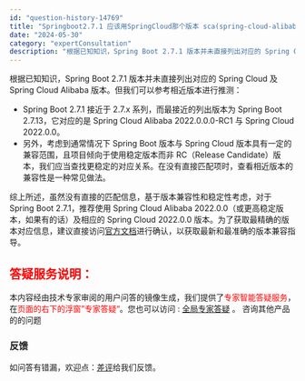 ```yaml
---
id: "question-history-14769"
title: "Springboot2.7.1 应该用SpringCloud那个版本 sca(spring-cloud-alibaba)"
date: "2024-05-30"
category: "expertConsultation"
description: "根据已知知识，Spring Boot 2.7.1 版本并未直接列出对应的 Spring Cloud 及 Spring Cloud Alibaba 版本。但我们可以参考相近版本进行推测：- Spring Boot 2.7.1 接近于 2.7.x 系列，而最接近的列出版本为 Spring Boot 2."
---
```


根据已知知识，Spring Boot 2.7.1 版本并未直接列出对应的 Spring Cloud 及 Spring Cloud Alibaba 版本。但我们可以参考相近版本进行推测：

- Spring Boot 2.7.1 接近于 2.7.x 系列，而最接近的列出版本为 Spring Boot 2.7.13，它对应的是 Spring Cloud Alibaba 2022.0.0.0-RC1 与 Spring Cloud 2022.0.0。
- 另外，考虑到通常情况下 Spring Boot 版本与 Spring Cloud 版本具有一定的兼容范围，且项目倾向于使用稳定版本而非 RC（Release Candidate）版本，我们应当查找更稳定的对应关系。在没有直接匹配项时，查看相近版本的兼容性是一种常见做法。

综上所述，虽然没有直接的匹配信息，基于版本兼容性和稳定性考虑，对于 Spring Boot 2.7.1，推荐使用 Spring Cloud Alibaba 2022.0.0（或更高稳定版本，如果有的话）及相应的 Spring Cloud 2022.0.0 版本。为了获取最精确的版本对应信息，建议直接访问[官方文档](https://sca.aliyun.com/docs/2023/overview/version-explain/)进行确认，以获取最新和最准确的版本兼容指导。
## <font color="#FF0000">答疑服务说明：</font> 

本内容经由技术专家审阅的用户问答的镜像生成，我们提供了<font color="#FF0000">专家智能答疑服务</font>，在<font color="#FF0000">页面的右下的浮窗”专家答疑“</font>。您也可以访问 : [全局专家答疑](https://opensource.alibaba.com/chatBot) 。 咨询其他产品的的问题

### 反馈
如问答有错漏，欢迎点：[差评](https://ai.nacos.io/user/feedbackByEnhancerGradePOJOID?enhancerGradePOJOId=14795)给我们反馈。
